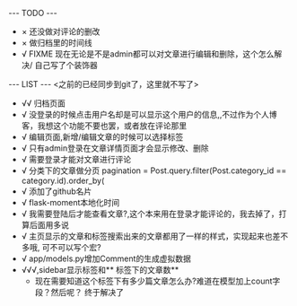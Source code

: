 --- TODO ---
* × 还没做对评论的删改
* × 做归档里的时间线
* √ FIXME 现在无论是不是admin都可以对文章进行编辑和删除，这个怎么解决/
    自己写了个装饰器



--- LIST ---
<之前的已经同步到git了，这里就不写了>

* √√ 归档页面
* √ 没登录的时候点击用户名却是可以显示这个用户的信息,,不过作为个人博客，我想这个功能不要也罢，或者放在评论那里
* √ 编辑页面,新增/编辑文章的时候可以选择标签
* √ 只有admin登录在文章详情页面才会显示修改、删除
* √ 需要登录才能对文章进行评论
* √ 分类下的文章做分页
    pagination = Post.query.filter(Post.category_id == category.id).order_by(
* √ 添加了github名片
* √ flask-moment本地化时间
* √ 我需要登陆后才能查看文章?,这个本来用在登录才能评论的，我去掉了，打算后面用多说
* √ 主页显示的文章和标签搜索出来的文章都用了一样的样式，实现起来也差不多哦, 可不可以写个宏?
* √ app/models.py增加Comment的生成虚拟数据
* √√√,sidebar显示标签和** 标签下的文章数**
    * 现在需要知道这个标签下有多少篇文章怎么办?难道在模型加上count字段？然后呢？
        终于解决了
